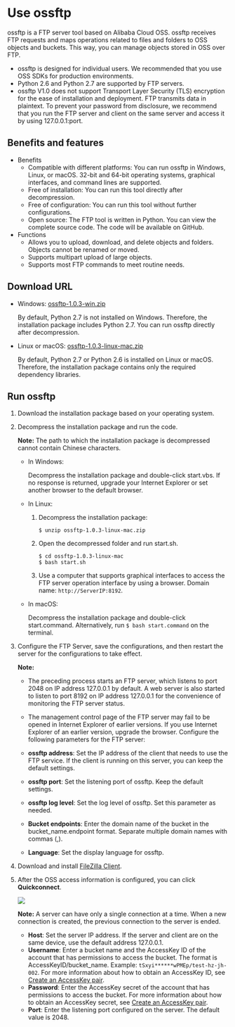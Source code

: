 # Use ossftp

ossftp is a FTP server tool based on Alibaba Cloud OSS. ossftp receives FTP requests and maps operations related to files and folders to OSS objects and buckets. This way, you can manage objects stored in OSS over FTP.

-   ossftp is designed for individual users. We recommended that you use OSS SDKs for production environments.
-   Python 2.6 and Python 2.7 are supported by FTP servers.
-   ossftp V1.0 does not support Transport Layer Security \(TLS\) encryption for the ease of installation and deployment. FTP transmits data in plaintext. To prevent your password from disclosure, we recommend that you run the FTP server and client on the same server and access it by using 127.0.0.1:port.

## Benefits and features

-   Benefits
    -   Compatible with different platforms: You can run ossftp in Windows, Linux, or macOS. 32-bit and 64-bit operating systems, graphical interfaces, and command lines are supported.
    -   Free of installation: You can run this tool directly after decompression.
    -   Free of configuration: You can run this tool without further configurations.
    -   Open source: The FTP tool is written in Python. You can view the complete source code. The code will be available on GitHub.
-   Functions
    -   Allows you to upload, download, and delete objects and folders. Objects cannot be renamed or moved.
    -   Supports multipart upload of large objects.
    -   Supports most FTP commands to meet routine needs.

## Download URL

-   Windows: [ossftp-1.0.3-win.zip](http://gosspublic.alicdn.com/ossftp/ossftp-1.0.3-win.zip)

    By default, Python 2.7 is not installed on Windows. Therefore, the installation package includes Python 2.7. You can run ossftp directly after decompression.

-   Linux or macOS: [ossftp-1.0.3-linux-mac.zip](http://gosspublic.alicdn.com/ossftp/ossftp-1.0.3-linux-mac.zip)

    By default, Python 2.7 or Python 2.6 is installed on Linux or macOS. Therefore, the installation package contains only the required dependency libraries.


## Run ossftp

1.  Download the installation package based on your operating system.

2.  Decompress the installation package and run the code.

    **Note:** The path to which the installation package is decompressed cannot contain Chinese characters.

    -   In Windows:

        Decompress the installation package and double-click start.vbs. If no response is returned, upgrade your Internet Explorer or set another browser to the default browser.

    -   In Linux:
        1.  Decompress the installation package:

            ```
            $ unzip ossftp-1.0.3-linux-mac.zip
            ```

        2.  Open the decompressed folder and run start.sh.

            ```
            $ cd ossftp-1.0.3-linux-mac
            $ bash start.sh
            ```

        3.  Use a computer that supports graphical interfaces to access the FTP server operation interface by using a browser. Domain name: `http://ServerIP:8192`.
    -   In macOS:

        Decompress the installation package and double-click start.command. Alternatively, run `$ bash start.command` on the terminal.

3.  Configure the FTP Server, save the configurations, and then restart the server for the configurations to take effect.

    **Note:**

    -   The preceding process starts an FTP server, which listens to port 2048 on IP address 127.0.0.1 by default. A web server is also started to listen to port 8192 on IP address 127.0.0.1 for the convenience of monitoring the FTP server status.
    -   The management control page of the FTP server may fail to be opened in Internet Explorer of earlier versions. If you use Internet Explorer of an earlier version, upgrade the browser.
    Configure the following parameters for the FTP server:

    -   **ossftp address**: Set the IP address of the client that needs to use the FTP service. If the client is running on this server, you can keep the default settings.
    -   **ossftp port**: Set the listening port of ossftp. Keep the default settings.
    -   **ossftp log level**: Set the log level of ossftp. Set this parameter as needed.
    -   **Bucket endpoints**: Enter the domain name of the bucket in the bucket\_name.endpoint format. Separate multiple domain names with commas \(,\).
    -   **Language**: Set the display language for ossftp.
4.  Download and install [FileZilla Client](https://filezilla-project.org/?spm=a2c4g.11186623.2.6.bqHidZ).

5.  After the OSS access information is configured, you can click **Quickconnect**.

    ![](https://static-aliyun-doc.oss-accelerate.aliyuncs.com/assets/img/en-US/6224459951/p2520.png)

    **Note:** A server can have only a single connection at a time. When a new connection is created, the previous connection to the server is ended.

    -   **Host**: Set the server IP address. If the server and client are on the same device, use the default address 127.0.0.1.
    -   **Username**: Enter a bucket name and the AccessKey ID of the account that has permissions to access the bucket. The format is AccessKeyID/bucket\_name. Example: `tSxyi******wPMEp/test-hz-jh-002`. For more information about how to obtain an AccessKey ID, see [Create an AccessKey pair]().
    -   **Password**: Enter the AccessKey secret of the account that has permissions to access the bucket. For more information about how to obtain an AccessKey secret, see [Create an AccessKey pair]().
    -   **Port**: Enter the listening port configured on the server. The default value is 2048.

